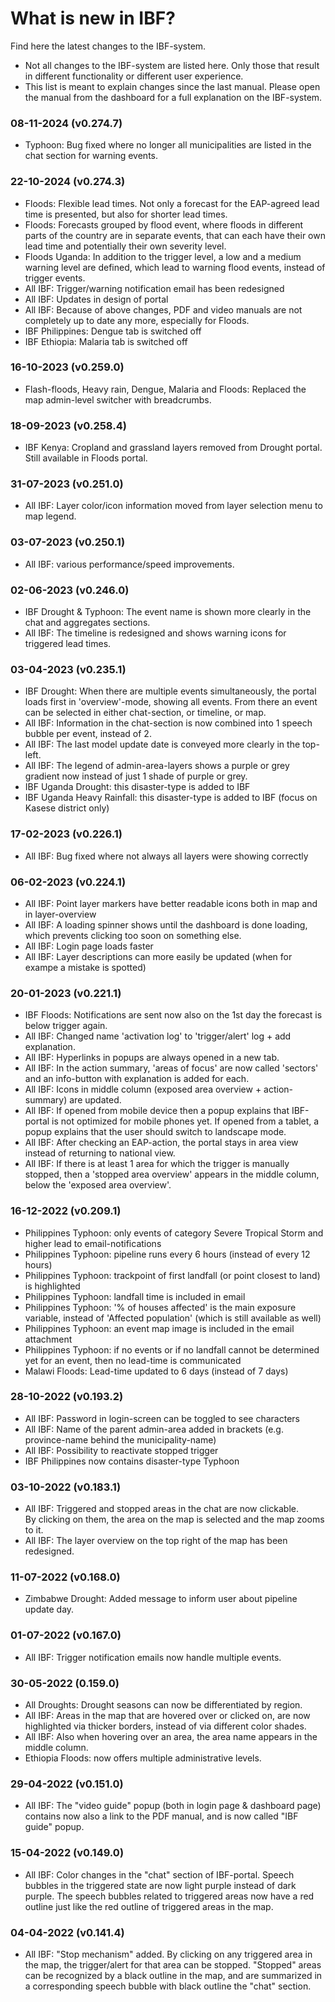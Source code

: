 # What is new in IBF?

Find here the latest changes to the IBF-system.

- Not all changes to the IBF-system are listed here. Only those that result in different functionality or different user experience.
- This list is meant to explain changes since the last manual. Please open the manual from the dashboard for a full explanation on the IBF-system.

### 08-11-2024 (v0.274.7)

- Typhoon: Bug fixed where no longer all municipalities are listed in the chat section for warning events.

### 22-10-2024 (v0.274.3)

- Floods: Flexible lead times. Not only a forecast for the EAP-agreed lead time is presented, but also for shorter lead times.
- Floods: Forecasts grouped by flood event, where floods in different parts of the country are in separate events, that can each have their own lead time and potentially their own severity level.
- Floods Uganda: In addition to the trigger level, a low and a medium warning level are defined, which lead to warning flood events, instead of trigger events.
- All IBF: Trigger/warning notification email has been redesigned
- All IBF: Updates in design of portal
- All IBF: Because of above changes, PDF and video manuals are not completely up to date any more, especially for Floods.
- IBF Philippines: Dengue tab is switched off
- IBF Ethiopia: Malaria tab is switched off

### 16-10-2023 (v0.259.0)

- Flash-floods, Heavy rain, Dengue, Malaria and Floods: Replaced the map admin-level switcher with breadcrumbs.

### 18-09-2023 (v0.258.4)

- IBF Kenya: Cropland and grassland layers removed from Drought portal. Still available in Floods portal.

### 31-07-2023 (v0.251.0)

- All IBF: Layer color/icon information moved from layer selection menu to map legend.

### 03-07-2023 (v0.250.1)

- All IBF: various performance/speed improvements.

### 02-06-2023 (v0.246.0)

- IBF Drought & Typhoon: The event name is shown more clearly in the chat and aggregates sections.
- All IBF: The timeline is redesigned and shows warning icons for triggered lead times.

### 03-04-2023 (v0.235.1)

- IBF Drought: When there are multiple events simultaneously, the portal loads first in 'overview'-mode, showing all events. From there an event can be selected in either chat-section, or timeline, or map.
- All IBF: Information in the chat-section is now combined into 1 speech bubble per event, instead of 2.
- All IBF: The last model update date is conveyed more clearly in the top-left.
- All IBF: The legend of admin-area-layers shows a purple or grey gradient now instead of just 1 shade of purple or grey.
- IBF Uganda Drought: this disaster-type is added to IBF
- IBF Uganda Heavy Rainfall: this disaster-type is added to IBF (focus on Kasese district only)

### 17-02-2023 (v0.226.1)

- All IBF: Bug fixed where not always all layers were showing correctly

### 06-02-2023 (v0.224.1)

- All IBF: Point layer markers have better readable icons both in map and in layer-overview
- All IBF: A loading spinner shows until the dashboard is done loading, which prevents clicking too soon on something else.
- All IBF: Login page loads faster
- All IBF: Layer descriptions can more easily be updated (when for exampe a mistake is spotted)

### 20-01-2023 (v0.221.1)

- IBF Floods: Notifications are sent now also on the 1st day the forecast is below trigger again.
- All IBF: Changed name 'activation log' to 'trigger/alert' log + add explanation.
- All IBF: Hyperlinks in popups are always opened in a new tab.
- All IBF: In the action summary, 'areas of focus' are now called 'sectors' and an info-button with explanation is added for each.
- All IBF: Icons in middle column (exposed area overview + action-summary) are updated.
- All IBF: If opened from mobile device then a popup explains that IBF-portal is not optimized for mobile phones yet. If opened from a tablet, a popup explains that the user should switch to landscape mode.
- All IBF: After checking an EAP-action, the portal stays in area view instead of returning to national view.
- All IBF: If there is at least 1 area for which the trigger is manually stopped, then a 'stopped area overview' appears in the middle column, below the 'exposed area overview'.

### 16-12-2022 (v0.209.1)

- Philippines Typhoon: only events of category Severe Tropical Storm and higher lead to email-notifications
- Philippines Typhoon: pipeline runs every 6 hours (instead of every 12 hours)
- Philippines Typhoon: trackpoint of first landfall (or point closest to land) is highlighted
- Philippines Typhoon: landfall time is included in email
- Philippines Typhoon: '% of houses affected' is the main exposure variable, instead of 'Affected population' (which is still available as well)
- Philippines Typhoon: an event map image is included in the email attachment
- Philippines Typhoon: if no events or if no landfall cannot be determined yet for an event, then no lead-time is communicated
- Malawi Floods: Lead-time updated to 6 days (instead of 7 days)

### 28-10-2022 (v0.193.2)

- All IBF: Password in login-screen can be toggled to see characters
- All IBF: Name of the parent admin-area added in brackets (e.g. province-name behind the municipality-name)
- All IBF: Possibility to reactivate stopped trigger
- IBF Philippines now contains disaster-type Typhoon

### 03-10-2022 (v0.183.1)

- All IBF: Triggered and stopped areas in the chat are now clickable.\
  By clicking on them, the area on the map is selected and the map zooms to it.
- All IBF: The layer overview on the top right of the map has been redesigned.

### 11-07-2022 (v0.168.0)

- Zimbabwe Drought: Added message to inform user about pipeline update day.

### 01-07-2022 (v0.167.0)

- All IBF: Trigger notification emails now handle multiple events.

### 30-05-2022 (0.159.0)

- All Droughts: Drought seasons can now be differentiated by region.
- All IBF: Areas in the map that are hovered over or clicked on, are now highlighted via thicker borders, instead of via different color shades.
- All IBF: Also when hovering over an area, the area name appears in the middle column.
- Ethiopia Floods: now offers multiple administrative levels.

### 29-04-2022 (v0.151.0)

- All IBF: The "video guide" popup (both in login page & dashboard page) contains now also a link to the PDF manual, and is now called "IBF guide" popup.

### 15-04-2022 (v0.149.0)

- All IBF: Color changes in the "chat" section of IBF-portal. Speech bubbles in the triggered state are now light purple instead of dark purple. The speech bubbles related to triggered areas now have a red outline just like the red outline of triggered areas in the map.

### 04-04-2022 (v0.141.4)

- All IBF: "Stop mechanism" added. By clicking on any triggered area in the map, the trigger/alert for that area can be stopped. "Stopped" areas can be recognized by a black outline in the map, and are summarized in a corresponding speech bubble with black outline the "chat" section.
